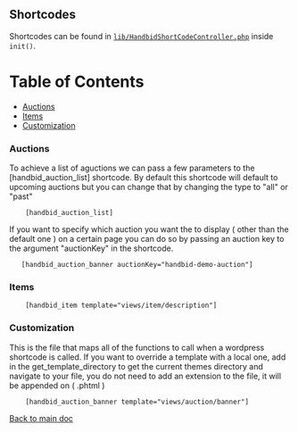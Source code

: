 ## Shortcodes

Shortcodes can be found in [`lib/HandbidShortCodeController.php`](/lib/HandbidShortCodeController.php) inside `init()`.

Table of Contents
===
- [Auctions](#auctions)
- [Items](#items)
- [Customization](#customization)

### Auctions
To achieve a list of aguctions we can pass a few parameters to the [handbid_auction_list] shortcode.
By default this shortcode will default to upcoming auctions but you can change that by changing the type to "all" or "past"
```
    [handbid_auction_list]
```

If you want to specify which auction you want the to display ( other than the default one ) on a certain page you can do so by passing an auction key to the argument "auctionKey" in the shortcode.

```
   [handbid_auction_banner auctionKey="handbid-demo-auction"]
```

### Items
```
    [handbid_item template="views/item/description"]
```

### Customization
This is the file that maps all of the functions to call when a wordpress shortcode is called.
If you want to override a template with a local one, add in the get_template_directory to get the current themes directory and navigate to your file,
you do not need to add an extension to the file, it will be appended on ( .phtml )

```
    [handbid_auction_banner template="views/auction/banner"]
```

[Back to main doc](/README.md)